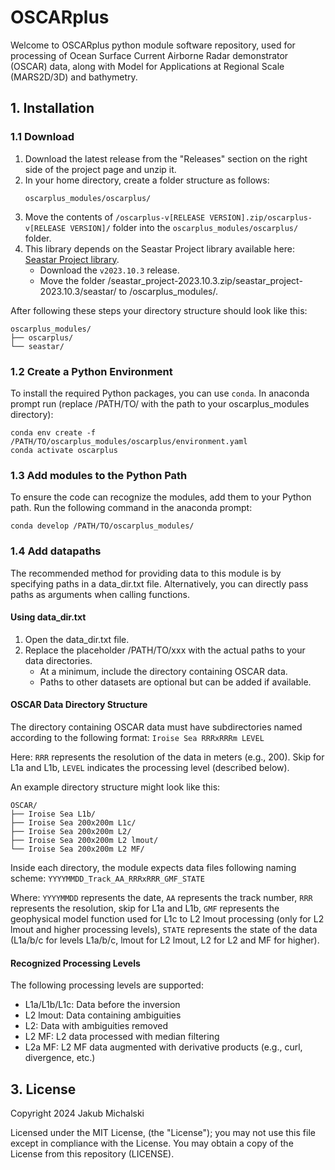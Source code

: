 # OSCARplus
Welcome to OSCARplus python module software repository, used for processing of Ocean Surface Current Airborne Radar demonstrator (OSCAR) data, along with Model for Applications at Regional Scale (MARS2D/3D) and bathymetry.

## 1. Installation
### 1.1 Download
1. Download the latest release from the "Releases" section on the right side of the project page and unzip it.
2. In your home directory, create a folder structure as follows:
   ```
   oscarplus_modules/oscarplus/
   ```
3. Move the contents of `/oscarplus-v[RELEASE VERSION].zip/oscarplus-v[RELEASE VERSION]/` folder into the `oscarplus_modules/oscarplus/` folder.
4. This library depends on the Seastar Project library available here: [Seastar Project library](https://github.com/ACHMartin/seastar_project).
   - Download the `v2023.10.3` release.
   - Move the folder /seastar_project-2023.10.3.zip/seastar_project-2023.10.3/seastar/ to /oscarplus_modules/.

After following these steps your directory structure should look like this:
```
oscarplus_modules/
├── oscarplus/
└── seastar/
```
### 1.2 Create a Python Environment
To install the required Python packages, you can use `conda`. In anaconda prompt run (replace /PATH/TO/ with the path to your oscarplus_modules directory):
```
conda env create -f /PATH/TO/oscarplus_modules/oscarplus/environment.yaml
conda activate oscarplus
```
### 1.3 Add modules to the Python Path
To ensure the code can recognize the modules, add them to your Python path. Run the following command in the anaconda prompt:
```
conda develop /PATH/TO/oscarplus_modules/
```
### 1.4 Add datapaths
The recommended method for providing data to this module is by specifying paths in a data_dir.txt file. Alternatively, you can directly pass paths as arguments when calling functions.
#### Using data_dir.txt
1. Open the data_dir.txt file.
2. Replace the placeholder /PATH/TO/xxx with the actual paths to your data directories.
   - At a minimum, include the directory containing OSCAR data.
   - Paths to other datasets are optional but can be added if available.
#### OSCAR Data Directory Structure
The directory containing OSCAR data must have subdirectories named according to the following format:
```Iroise Sea RRRxRRRm LEVEL```

Here:
```RRR``` represents the resolution of the data in meters (e.g., 200). Skip for L1a and L1b,
```LEVEL``` indicates the processing level (described below).

An example directory structure might look like this:
```
OSCAR/
├── Iroise Sea L1b/
├── Iroise Sea 200x200m L1c/
├── Iroise Sea 200x200m L2/
├── Iroise Sea 200x200m L2 lmout/
└── Iroise Sea 200x200m L2 MF/
```
Inside each directory, the module expects data files following naming scheme:
```YYYYMMDD_Track_AA_RRRxRRR_GMF_STATE```

Where:
```YYYYMMDD``` represents the date,
```AA``` represents the track number,
```RRR``` represents the resolution, skip for L1a and L1b,
```GMF``` represents the geophysical model function used for L1c to L2 lmout processing (only for L2 lmout and higher processing levels),
```STATE``` represents the state of the data (L1a/b/c for levels L1a/b/c, lmout for L2 lmout, L2 for L2 and MF for higher).
#### Recognized Processing Levels
The following processing levels are supported:
- L1a/L1b/L1c: Data before the inversion
- L2 lmout: Data containing ambiguities
- L2: Data with ambiguities removed
- L2 MF: L2 data processed with median filtering
- L2a MF: L2 MF data augmented with derivative products (e.g., curl, divergence, etc.)
## 3. License
Copyright 2024 Jakub Michalski

Licensed under the MIT License, (the "License"); you may not 
use this file except in compliance with the License. You may obtain a copy of 
the License from this repository (LICENSE).
